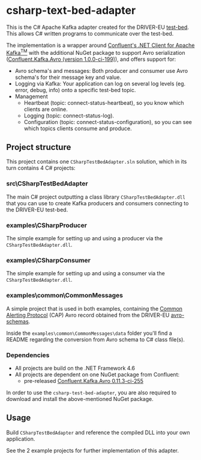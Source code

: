 # csharp-text-bed-adapter

This is the C# Apache Kafka adapter created for the DRIVER-EU [test-bed](https://github.com/DRIVER-EU/test-bed). This allows C# written programs to communicate over the test-bed.

The implementation is a wrapper around [Confluent's .NET Client for Apache Kafka<sup>TM</sup>](https://github.com/confluentinc/confluent-kafka-dotnet) with the additional NuGet package to support Avro serialization ([Confluent.Kafka.Avro (version 1.0.0-ci-199)](https://www.nuget.org/packages/confluent.kafka.avro)), and offers support for:

* Avro schema's and messages: Both producer and consumer use Avro schema's for their message key and value.
* Logging via Kafka: Your application can log on several log levels (eg. error, debug, info) onto a specific test-bed topic.
* Management
  * Heartbeat (topic: connect-status-heartbeat), so you know which clients are online.
  * Logging (topic: connect-status-log).
  * Configuration (topic: connect-status-configuration), so you can see which topics clients consume and produce.

## Project structure

This project contains one `CSharpTestBedAdapter.sln` solution, which in its turn contains 4 C# projects:

### src\CSharpTestBedAdapter

The main C# project outputting a class library `CSharpTestBedAdapter.dll` that you can use to create Kafka producers and consumers connecting to the DRIVER-EU test-bed.

### examples\CSharpProducer

The simple example for setting up and using a producer via the `CSharpTestBedAdapter.dll`.

### examples\CSharpConsumer

The simple example for setting up and using a consumer via the `CSharpTestBedAdapter.dll`.

### examples\common\CommonMessages

A simple project that is used in both examples, containing the [Common Alerting Protocol](https://en.wikipedia.org/wiki/Common_Alerting_Protocol) (CAP) Avro record obtained from the DRIVER-EU [avro-schemas](https://github.com/DRIVER-EU/avro-schemas).

Inside the `examples\common\CommonMessages\data` folder you'll find a README regarding the conversion from Avro schema to C# class file(s).

### Dependencies

* All projects are build on the .NET Framework 4.6
* All projects are dependent on one NuGet package from Confluent:
  * pre-released [Confluent.Kafka.Avro 0.11.3-ci-255](https://www.nuget.org/packages/Confluent.Kafka.Avro/0.11.3-ci-255)

In order to use the `csharp-test-bed-adapter`, you are also required to download and install the above-mentioned NuGet package.
 
## Usage

Build `CSharpTestBedAdapter` and reference the compiled DLL into your own application.

See the 2 example projects for further implementation of this adapter.